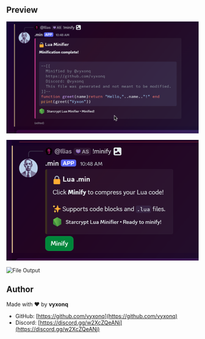 ## Preview

![Bot Preview](./assets/bot_output.png)

![Bot Output](./assets/bot_preview.png)

![File Output](./assets/image.png)

## Author

Made with ❤️ by **vyxonq**

* GitHub: [https://github.com/vyxonq](https://github.com/vyxonq)
* Discord: [https://discord.gg/w2XcZQeANj](https://discord.gg/w2XcZQeANj)